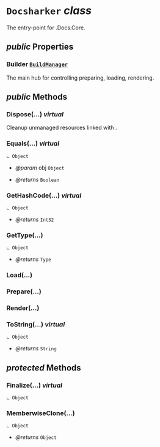 # <code><span title="The entry-point for .Docs.Core.">Docsharker</span></code> *class*

The entry-point for .Docs.Core.

## *public* Properties

### Builder <code><a href="BuildManager.md">BuildManager</a></code>

The main hub for controlling preparing, loading, rendering.



## *public* Methods

### Dispose(...) *virtual*

Cleanup unmanaged resources linked with <see cref="P:DotDocs.Core.Docsharker.Builder" />.



### Equals(...) *virtual*

```
ட Object
```



- *@param* obj <code><span title="Supports all classes in the .NET class hierarchy and provides low-level services to derived classes. This is the ultimate base class of all .NET classes; it is the root of the type hierarchy.">Object</span></code>

- *@returns* <code><span title="Represents a Boolean (&lt;see langword=&quot;true&quot; /&gt; or &lt;see langword=&quot;false&quot; /&gt;) value.">Boolean</span></code>

### GetHashCode(...) *virtual*

```
ட Object
```



- *@returns* <code><span title="Represents a 32-bit signed integer.">Int32</span></code>

### GetType(...)

```
ட Object
```



- *@returns* <code><span title="Represents type declarations: class types, interface types, array types, value types, enumeration types, type parameters, generic type definitions, and open or closed constructed generic types.">Type</span></code>

### Load(...)

<inheritdoc cref="M:DotDocs.Core.BuildManager.Load" />



### Prepare(...)

<inheritdoc cref="M:DotDocs.Core.BuildManager.Prepare" />



### Render(...)

<inheritdoc cref="M:DotDocs.Core.BuildManager.Render" />



### ToString(...) *virtual*

```
ட Object
```



- *@returns* <code><span title="Represents text as a sequence of UTF-16 code units.">String</span></code>

## *protected* Methods

### Finalize(...) *virtual*

```
ட Object
```





### MemberwiseClone(...)

```
ட Object
```



- *@returns* <code><span title="Supports all classes in the .NET class hierarchy and provides low-level services to derived classes. This is the ultimate base class of all .NET classes; it is the root of the type hierarchy.">Object</span></code>